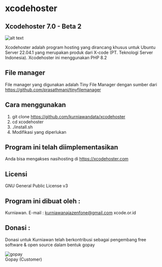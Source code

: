# xcodehoster

Xcodehoster 7.0 - Beta 2
--------------------
![alt text](http://xcode.or.id/04_small-logo.png)

Xcodehoster adalah program hosting yang dirancang khusus untuk Ubuntu Server 22.04.1 yang merupakan produk dari X-code (PT. Teknologi Server Indonesia).
Xcodehoster ini menggunakan PHP 8.2

File manager
------------
File manager yang digunakan adalah Tiny File Manager dengan sumber dari https://github.com/prasathmani/tinyfilemanager

Cara menggunakan
----------------
1. git clone https://github.com/kurniawandata/xcodehoster
2. cd xcodehoster
3. ./install.sh
4. Modifikasi yang diperlukan

Program ini telah diimplementasikan
-------------------------------
Anda bisa mengakses nasihosting di https://xcodehoster.com

Licensi
-------
GNU General Public License v3

Program ini dibuat oleh :
--------------------------------------------
Kurniawan. E-mail : kurniawanajazenfone@gmail.com
xcode.or.id


Donasi :
--------
Donasi untuk Kurniawan telah berkontribusi sebagai pengembang free software & open source dalam bentuk gopay<br />

 <img src="https://xcode.co.id/qrcodex2.png" alt="gopay"> <br />
 Gopay (Customer)
